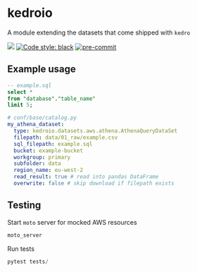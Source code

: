 # kedroio
A module extending the datasets that come shipped with `kedro`

[![](https://img.shields.io/badge/python-3.8-blue.svg)](https://github.com/pyenv/pyenv)
[![Code style: black](https://img.shields.io/badge/code%20style-black-000000.svg)](https://github.com/psf/black)
[![pre-commit](https://img.shields.io/badge/pre--commit-enabled-brightgreen?logo=pre-commit&logoColor=white)](https://github.com/pre-commit/pre-commit)

## Example usage
```sql
-- example.sql
select *
from "database"."table_name"
limit 5;
```

```yaml
# conf/base/catalog.py
my_athena_dataset:
  type: kedroio.datasets.aws.athena.AthenaQueryDataSet
  filepath: data/01_raw/example.csv
  sql_filepath: example.sql
  bucket: example-bucket
  workgroup: primary
  subfolder: data
  region_name: eu-west-2
  read_result: true # read into pandas DataFrame
  overwrite: false # skip download if filepath exists
```

## Testing

Start `moto` server for mocked AWS resources
```sql
moto_server
```

Run tests
```sql
pytest tests/
```